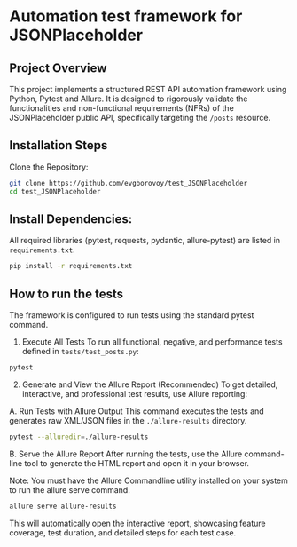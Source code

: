 # Automation test framework for JSONPlaceholder

## Project Overview

This project implements a structured REST API automation framework using Python, Pytest and Allure. It is designed to
rigorously validate the functionalities and non-functional requirements (NFRs) of the JSONPlaceholder public API,
specifically targeting the `/posts` resource.

## Installation Steps

Clone the Repository:

```bash
git clone https://github.com/evgborovoy/test_JSONPlaceholder
cd test_JSONPlaceholder
```

## Install Dependencies:

All required libraries (pytest, requests, pydantic, allure-pytest) are listed in `requirements.txt`.

```bash
pip install -r requirements.txt
```

## How to run the tests

The framework is configured to run tests using the standard pytest command.

1. Execute All Tests
   To run all functional, negative, and performance tests defined in `tests/test_posts.py`:

```bash
pytest
```

2. Generate and View the Allure Report (Recommended)
   To get detailed, interactive, and professional test results, use Allure reporting:

A. Run Tests with Allure Output
This command executes the tests and generates raw XML/JSON files in the `./allure-results` directory.

```bash
pytest --alluredir=./allure-results
```

B. Serve the Allure Report
After running the tests, use the Allure command-line tool to generate the HTML report and open it in your browser.

Note: You must have the Allure Commandline utility installed on your system to run the allure serve command.

```bash
allure serve allure-results
```

This will automatically open the interactive report, showcasing feature coverage, test duration, and detailed steps for
each test case.

